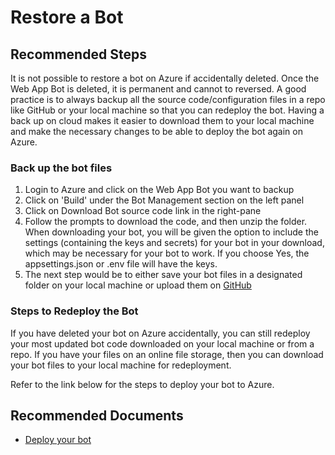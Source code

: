 <properties
	pageTitle="Restore a Bot"
	description="Restore a Bot"
	service="Microsoft.BotService"
	resource="botServices"
	authors="meetshamir"
	ms.author="v-anravi,saziz"
	displayOrder="190"
	selfHelpType="resource"
	supportTopicIds="32688658"
	resourceTags=""
	productPesIds="16152"
	cloudEnvironments="public,BlackForest,Fairfax,Mooncake, usnat, ussec"
	articleId="0E06234B-81EE-4E83-890A-48DA573FA3DA"
	ownershipId="Compute_BotService"
/>
# Restore a Bot

## **Recommended Steps**

It is not possible to restore a bot on Azure if accidentally deleted. Once the Web App Bot is deleted, it is permanent and cannot to reversed.
A good practice is to always backup all the source code/configuration files in a repo like GitHub or your local machine so that you can redeploy the bot. Having a back up on cloud makes it easier to download them to your local machine and make the necessary changes to be able to deploy the bot again on Azure.

### Back up the bot files

1. Login to Azure and click on the Web App Bot you want to backup
2. Click on 'Build' under the Bot Management section on the left panel
3. Click on Download Bot source code link in the right-pane
4. Follow the prompts to download the code, and then unzip the folder. When downloading your bot, you will be given the option to include the settings (containing the keys and secrets) for your bot in your download, which may be necessary for your bot to work. If you choose Yes, the appsettings.json or .env file will have the keys.
5. The next step would be to either save your bot files in a designated folder on your local machine or upload them on [GitHub](https://help.github.com/en/github/importing-your-projects-to-github/adding-an-existing-project-to-github-using-the-command-line)

### Steps to Redeploy the Bot

If you have deleted your bot on Azure accidentally, you can still redeploy your most updated bot code downloaded on your local machine or from a repo. If you have your files on an online file storage, then you can download your bot files to your local machine for redeployment.

Refer to the link below for the steps to deploy your bot to Azure.

## **Recommended Documents**

* [Deploy your bot](https://docs.microsoft.com/azure/bot-service/bot-builder-deploy-az-cli?view=azure-bot-service-4.0&tabs=csharp)
